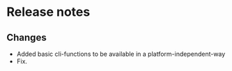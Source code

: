 # Release notes

## Changes

- Added basic cli-functions to be available in a platform-independent-way
- Fix.
